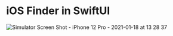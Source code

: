 # iOS Finder in SwiftUI

![Simulator Screen Shot - iPhone 12 Pro - 2021-01-18 at 13 28 37](https://user-images.githubusercontent.com/110813/104951826-45bbd600-5991-11eb-8c38-225134841ebe.png)

